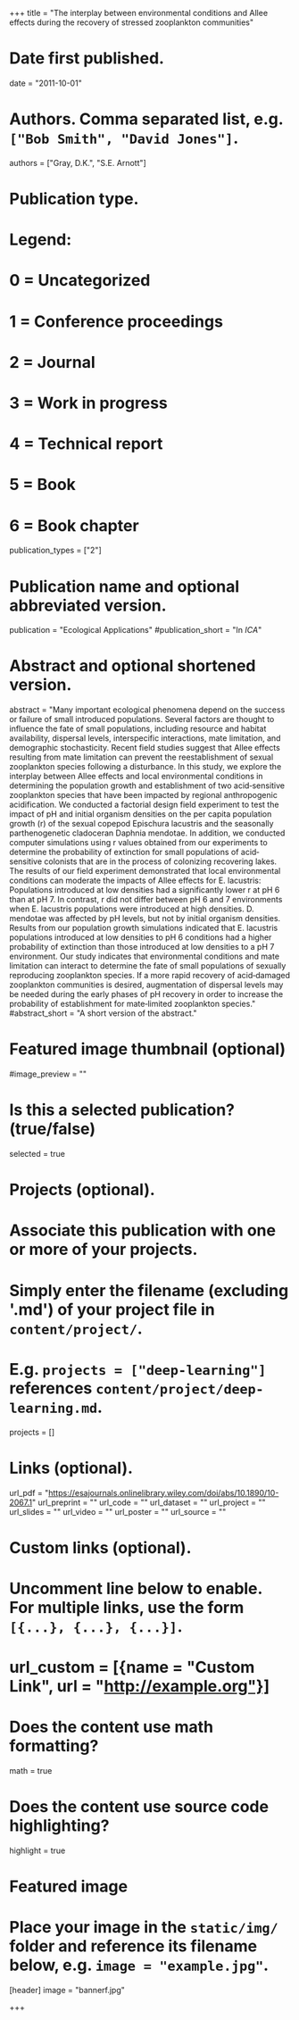 +++
title = "The interplay between environmental conditions and Allee effects during the recovery of stressed zooplankton communities"

# Date first published.
date = "2011-10-01"

# Authors. Comma separated list, e.g. `["Bob Smith", "David Jones"]`.
authors = ["Gray, D.K.", "S.E. Arnott"]


# Publication type.
# Legend:
# 0 = Uncategorized
# 1 = Conference proceedings
# 2 = Journal
# 3 = Work in progress
# 4 = Technical report
# 5 = Book
# 6 = Book chapter
publication_types = ["2"]

# Publication name and optional abbreviated version.
publication = "Ecological Applications"
#publication_short = "In *ICA*"

# Abstract and optional shortened version.
abstract = "Many important ecological phenomena depend on the success or failure of small introduced populations. Several factors are thought to influence the fate of small populations, including resource and habitat availability, dispersal levels, interspecific interactions, mate limitation, and demographic stochasticity. Recent field studies suggest that Allee effects resulting from mate limitation can prevent the reestablishment of sexual zooplankton species following a disturbance. In this study, we explore the interplay between Allee effects and local environmental conditions in determining the population growth and establishment of two acid‐sensitive zooplankton species that have been impacted by regional anthropogenic acidification. We conducted a factorial design field experiment to test the impact of pH and initial organism densities on the per capita population growth (r) of the sexual copepod Epischura lacustris and the seasonally parthenogenetic cladoceran Daphnia mendotae. In addition, we conducted computer simulations using r values obtained from our experiments to determine the probability of extinction for small populations of acid‐sensitive colonists that are in the process of colonizing recovering lakes. The results of our field experiment demonstrated that local environmental conditions can moderate the impacts of Allee effects for E. lacustris: Populations introduced at low densities had a significantly lower r at pH 6 than at pH 7. In contrast, r did not differ between pH 6 and 7 environments when E. lacustris populations were introduced at high densities. D. mendotae was affected by pH levels, but not by initial organism densities. Results from our population growth simulations indicated that E. lacustris populations introduced at low densities to pH 6 conditions had a higher probability of extinction than those introduced at low densities to a pH 7 environment. Our study indicates that environmental conditions and mate limitation can interact to determine the fate of small populations of sexually reproducing zooplankton species. If a more rapid recovery of acid‐damaged zooplankton communities is desired, augmentation of dispersal levels may be needed during the early phases of pH recovery in order to increase the probability of establishment for mate‐limited zooplankton species."
#abstract_short = "A short version of the abstract."

# Featured image thumbnail (optional)
#image_preview = ""

# Is this a selected publication? (true/false)
selected = true

# Projects (optional).
#   Associate this publication with one or more of your projects.
#   Simply enter the filename (excluding '.md') of your project file in `content/project/`.
#   E.g. `projects = ["deep-learning"]` references `content/project/deep-learning.md`.
projects = []

# Links (optional).
url_pdf = "https://esajournals.onlinelibrary.wiley.com/doi/abs/10.1890/10-2067.1"
url_preprint = ""
url_code = ""
url_dataset = ""
url_project = ""
url_slides = ""
url_video = ""
url_poster = ""
url_source = ""

# Custom links (optional).
#   Uncomment line below to enable. For multiple links, use the form `[{...}, {...}, {...}]`.
# url_custom = [{name = "Custom Link", url = "http://example.org"}]

# Does the content use math formatting?
math = true

# Does the content use source code highlighting?
highlight = true

# Featured image
# Place your image in the `static/img/` folder and reference its filename below, e.g. `image = "example.jpg"`.
[header]
image = "bannerf.jpg"

+++
